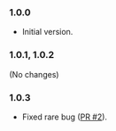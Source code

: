 ### 1.0.0

* Initial version.

### 1.0.1, 1.0.2

(No changes)

### 1.0.3

* Fixed rare bug ([PR #2](https://github.com/Pimm/mapsort/pull/2)).